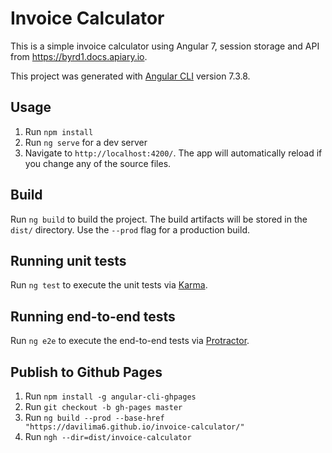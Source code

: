 # Invoice Calculator

This is a simple invoice calculator using Angular 7, session storage and API from https://byrd1.docs.apiary.io.

This project was generated with [Angular CLI](https://github.com/angular/angular-cli) version 7.3.8.

## Usage

1. Run `npm install`
2. Run `ng serve` for a dev server
3. Navigate to `http://localhost:4200/`. The app will automatically reload if you change any of the source files.

## Build

Run `ng build` to build the project. The build artifacts will be stored in the `dist/` directory. Use the `--prod` flag for a production build.

## Running unit tests

Run `ng test` to execute the unit tests via [Karma](https://karma-runner.github.io).

## Running end-to-end tests

Run `ng e2e` to execute the end-to-end tests via [Protractor](http://www.protractortest.org/).

## Publish to Github Pages

1. Run `npm install -g angular-cli-ghpages`
2. Run `git checkout -b gh-pages master`
3. Run `ng build --prod --base-href "https://davilima6.github.io/invoice-calculator/"`
4. Run `ngh --dir=dist/invoice-calculator`
